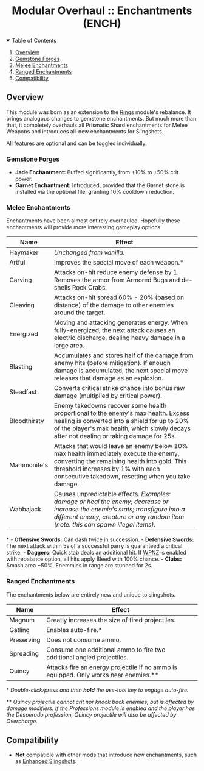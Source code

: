 ﻿
<div align="center">

# Modular Overhaul :: Enchantments (ENCH)

</div>

<!-- TABLE OF CONTENTS -->
<details open="open" align="left">
  <summary>Table of Contents</summary>
  <ol>
    <li><a href="#overview">Overview</a></li>
    <li><a href="#gemstone-forges">Gemstone Forges</a></li>
    <li><a href="#melee-enchantments">Melee Enchantments</a></li>
    <li><a href="#ranged-enchantments">Ranged Enchantments</a></li>
    <li><a href="#compatibility">Compatibility</a></li>
  </ol>
</details>

## Overview

This module was born as an extension to the [Rings](../Rings) module's rebalance. It brings analogous changes to gemstone enchantments. But much more than that, it completely overhauls all Prismatic Shard enchantments for Melee Weapons and introduces all-new enchantments for Slingshots.

All features are optional and can be toggled individually.

### Gemstone Forges

- **Jade Enchantment:** Buffed significantly, from +10% to +50% crit. power.
- **Garnet Enchantment:** Introduced, provided that the Garnet stone is installed via the optional file, granting 10% cooldown reduction.

### Melee Enchantments

Enchantments have been almost entirely overhauled. Hopefully these enchantments will provide more interesting gameplay options.

| Name      | Effect |
| --------- | -------|
| Haymaker  | *Unchanged from vanilla.* |
| Artful    | Improves the special move of each weapon.* |
| Carving   | Attacks on-hit reduce enemy defense by 1. Removes the armor from Armored Bugs and de-shells Rock Crabs. |
| Cleaving  | Attacks on-hit spread 60% - 20% (based on distance) of the damage to other enemies around the target. |
| Energized | Moving and attacking generates energy. When fully-energized, the next attack causes an electric discharge, dealing heavy damage in a large area. |
| Blasting | Accumulates and stores half of the damage from enemy hits (before mitigation). If enough damage is accumulated, the next special move releases that damage as an explosion. |
| Steadfast    | Converts critical strike chance into bonus raw damage (multiplied by critical power). |
| Bloodthirsty | Enemy takedowns recover some health proportional to the enemy's max health. Excess healing is converted into a shield for up to 20% of the player's max health, which slowly decays after not dealing or taking damage for 25s. |
| Mammonite's | Attacks that would leave an enemy below 10% max health immediately execute the enemy, converting the remaining health into gold. This threshold increases by 1% with each consecutive takedown, resetting when you take damage. |
| Wabbajack | Causes unpredictable effects. *Examples: damage or heal the enemy; decrease or increase the enemie's stats; transfigure into a different enemy, creature or any random item (note: this can spawn illegal items).* |

\*
    - **Offensive Swords:** Can dash twice in succession.
    - **Defensive Swords:** The next attack within 5s of a successful parry is guaranteed a critical strike.
    - **Daggers:** Quick stab deals an additional hit. If [WPNZ](../Weapons) is enabled with rebalance option, all hits apply Bleed with 100% chance.
    - **Clubs:** Smash area +50%. Enemmies in range are stunned for 2s.

### Ranged Enchantments

The enchantments below are entirely new and unique to slingshots.

| Name       | Effect |
| ---------- | -------|
| Magnum     | Greatly increases the size of fired projectiles. |
| Gatling    | Enables auto-fire.* |
| Preserving | Does not consume ammo. |
| Spreading  | Consume one additional ammo to fire two additional angled projectiles. |
| Quincy     | Attacks fire an energy projectile if no ammo is equipped. Only works near enemies.** |

\* *Double-click/press and then **hold** the use-tool key to engage auto-fire.*

\** *Quincy projectile cannot crit nor knock back enemies, but is affected by damage modifiers. If the Professions module is enabled and the player has the Desperado profession, Quincy projectile will also be affected by Overcharge.*

## Compatibility

- **Not** compatible with other mods that introduce new enchantments, such as [Enhanced Slingshots][mod:enhanced-slingshots].

<!-- MARKDOWN LINKS & IMAGES -->

[mod:enhanced-slingshots]: <https://www.nexusmods.com/stardewvalley/mods/12763> "Enhanced Slingshots"
